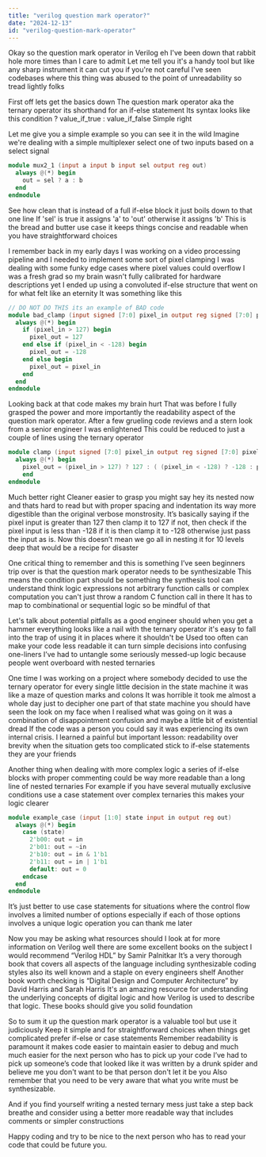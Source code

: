 ```yaml
---
title: "verilog question mark operator?"
date: "2024-12-13"
id: "verilog-question-mark-operator"
---
```


Okay so the question mark operator in Verilog eh I've been down that rabbit hole more times than I care to admit Let me tell you it's a handy tool but like any sharp instrument it can cut you if you're not careful I've seen codebases where this thing was abused to the point of unreadability so tread lightly folks

First off lets get the basics down The question mark operator aka the ternary operator its shorthand for an if-else statement Its syntax looks like this condition ? value_if_true : value_if_false Simple right

Let me give you a simple example so you can see it in the wild Imagine we're dealing with a simple multiplexer select one of two inputs based on a select signal

```verilog
module mux2_1 (input a input b input sel output reg out)
  always @(*) begin
    out = sel ? a : b
  end
endmodule
```

See how clean that is instead of a full if-else block it just boils down to that one line If 'sel' is true it assigns 'a' to 'out' otherwise it assigns 'b' This is the bread and butter use case it keeps things concise and readable when you have straightforward choices

I remember back in my early days I was working on a video processing pipeline and I needed to implement some sort of pixel clamping I was dealing with some funky edge cases where pixel values could overflow I was a fresh grad so my brain wasn't fully calibrated for hardware descriptions yet I ended up using a convoluted if-else structure that went on for what felt like an eternity It was something like this

```verilog
// DO NOT DO THIS its an example of BAD code
module bad_clamp (input signed [7:0] pixel_in output reg signed [7:0] pixel_out)
  always @(*) begin
    if (pixel_in > 127) begin
      pixel_out = 127
    end else if (pixel_in < -128) begin
      pixel_out = -128
    end else begin
      pixel_out = pixel_in
    end
  end
endmodule
```

Looking back at that code makes my brain hurt That was before I fully grasped the power and more importantly the readability aspect of the question mark operator. After a few grueling code reviews and a stern look from a senior engineer I was enlightened This could be reduced to just a couple of lines using the ternary operator

```verilog
module clamp (input signed [7:0] pixel_in output reg signed [7:0] pixel_out)
  always @(*) begin
    pixel_out = (pixel_in > 127) ? 127 : ( (pixel_in < -128) ? -128 : pixel_in)
    end
endmodule
```

Much better right Cleaner easier to grasp you might say hey its nested now and thats hard to read but with proper spacing and indentation its way more digestible than the original verbose monstrosity. It’s basically saying if the pixel input is greater than 127 then clamp it to 127 if not, then check if the pixel input is less than -128 if it is then clamp it to -128 otherwise just pass the input as is. Now this doesn’t mean we go all in nesting it for 10 levels deep that would be a recipe for disaster

One critical thing to remember and this is something I’ve seen beginners trip over is that the question mark operator needs to be synthesizable This means the condition part should be something the synthesis tool can understand think logic expressions not arbitrary function calls or complex computation you can't just throw a random C function call in there It has to map to combinational or sequential logic so be mindful of that

Let's talk about potential pitfalls as a good engineer should when you get a hammer everything looks like a nail with the ternary operator it's easy to fall into the trap of using it in places where it shouldn't be Used too often can make your code less readable it can turn simple decisions into confusing one-liners I’ve had to untangle some seriously messed-up logic because people went overboard with nested ternaries

One time I was working on a project where somebody decided to use the ternary operator for every single little decision in the state machine it was like a maze of question marks and colons It was horrible it took me almost a whole day just to decipher one part of that state machine you should have seen the look on my face when I realised what was going on it was a combination of disappointment confusion and maybe a little bit of existential dread If the code was a person you could say it was experiencing its own internal crisis. I learned a painful but important lesson: readability over brevity when the situation gets too complicated stick to if-else statements they are your friends

Another thing when dealing with more complex logic a series of if-else blocks with proper commenting could be way more readable than a long line of nested ternaries For example if you have several mutually exclusive conditions use a case statement over complex ternaries this makes your logic clearer

```verilog
module example_case (input [1:0] state input in output reg out)
  always @(*) begin
    case (state)
      2'b00: out = in
      2'b01: out = ~in
      2'b10: out = in & 1'b1
      2'b11: out = in | 1'b1
      default: out = 0
    endcase
  end
endmodule
```

It’s just better to use case statements for situations where the control flow involves a limited number of options especially if each of those options involves a unique logic operation you can thank me later

Now you may be asking what resources should I look at for more information on Verilog well there are some excellent books on the subject I would recommend “Verilog HDL” by Samir Palnitkar It’s a very thorough book that covers all aspects of the language including synthesizable coding styles also its well known and a staple on every engineers shelf Another book worth checking is “Digital Design and Computer Architecture” by David Harris and Sarah Harris It's an amazing resource for understanding the underlying concepts of digital logic and how Verilog is used to describe that logic. These books should give you solid foundation

So to sum it up the question mark operator is a valuable tool but use it judiciously Keep it simple and for straightforward choices when things get complicated prefer if-else or case statements Remember readability is paramount it makes code easier to maintain easier to debug and much much easier for the next person who has to pick up your code I’ve had to pick up someone’s code that looked like it was written by a drunk spider and believe me you don't want to be that person don't let it be you Also remember that you need to be very aware that what you write must be synthesizable.

And if you find yourself writing a nested ternary mess just take a step back breathe and consider using a better more readable way that includes comments or simpler constructions

Happy coding and try to be nice to the next person who has to read your code that could be future you.
